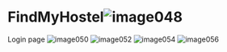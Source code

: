# FindMyHostel![image048](https://user-images.githubusercontent.com/59063066/186841444-8c3c38ad-d58a-4640-a3fc-aa2e7962bb77.png)
Login page
![image050](https://user-images.githubusercontent.com/59063066/186841461-af94abc1-eef3-4a00-92f2-03521da42bca.png)
![image052](https://user-images.githubusercontent.com/59063066/186841467-db042dba-a83c-4007-a32f-36e72058fcdb.png)
![image054](https://user-images.githubusercontent.com/59063066/186841469-75e7eb8a-b558-444d-915f-4541f6d45077.png)
![image056](https://user-images.githubusercontent.com/59063066/186841473-ea3da709-273e-492e-9547-8e8f43246a04.png)
